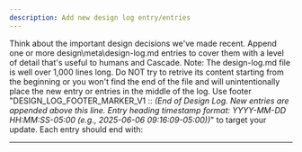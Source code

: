 ```yaml
---
description: Add new design log entry/entries
---
```


Think about the important design decisions we've made recent. Append one or more design\meta\design-log.md entries to cover them with a level of detail that's useful to humans and Cascade. Note: The design-log.md file is well over 1,000 lines long. Do NOT try to retrive its content starting from the beginning or you won't find the end of the file and will unintentionally place the new entry or entries in the middle of the log. Use footer "DESIGN_LOG_FOOTER_MARKER_V1 :: *(End of Design Log. New entries are appended above this line. Entry heading timestamp format: YYYY-MM-DD HH:MM:SS-05:00 (e.g., 2025-06-06 09:16:09-05:00))*" to target your update. Each entry should end with:

---